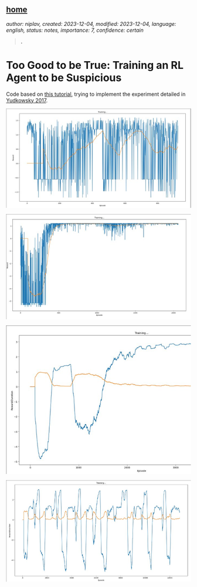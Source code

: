 [home](./index.md)
------------------

*author: niplav, created: 2023-12-04, modified: 2023-12-04, language: english, status: notes, importance: 7, confidence: certain*

> __.__

Too Good to be True: Training an RL Agent to be Suspicious
===========================================================

Code based on [this
tutorial](https://pytorch.org/tutorials/intermediate/reinforcement_q_learning.html),
trying to implement the experiment detailed in [Yudkowsky
2017](https://arbital.com/p/environmental_goals/).

![](./img/suspicious/1.jpg)

![](./img/suspicious/2.jpg)

![](./img/suspicious/3.jpg)

![](./img/suspicious/4.jpg)
